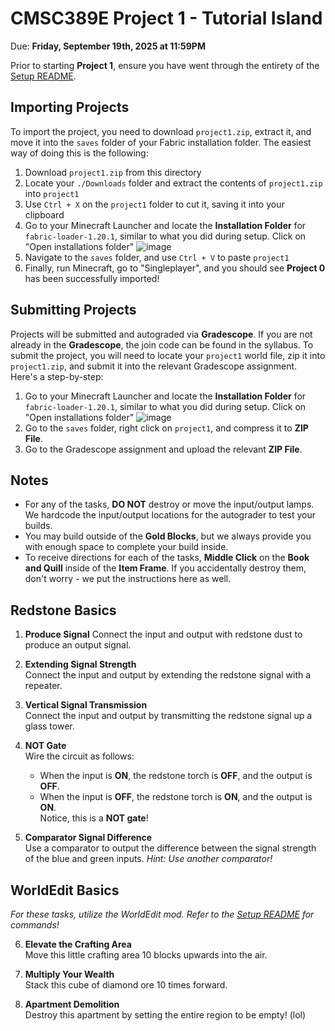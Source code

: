 # CMSC389E Project 1 - Tutorial Island

Due: **Friday, September 19th, 2025 at 11:59PM**

Prior to starting **Project 1**, ensure you have went through the entirety of the [Setup README](https://github.com/umd-cmsc389e/fall25/tree/main/setup). 

## Importing Projects
To import the project, you need to download `project1.zip`, extract it, and move it into the `saves` folder of your Fabric installation folder. The easiest way of doing this is the following:

1. Download `project1.zip` from this directory
2. Locate your `./Downloads` folder and extract the contents of `project1.zip` into `project1`
3. Use `Ctrl + X` on the `project1` folder to cut it, saving it into your clipboard
4. Go to your Minecraft Launcher and locate the **Installation Folder** for `fabric-loader-1.20.1`, similar to what you did during setup. Click on "Open installations folder"
![image](https://hackmd.io/_uploads/B1PLvzvwJl.png)
5. Navigate to the `saves` folder, and use `Ctrl + V` to paste `project1`
6. Finally, run Minecraft, go to "Singleplayer", and you should see **Project 0** has been successfully imported!


## Submitting Projects
Projects will be submitted and autograded via **Gradescope**. If you are not already in the **Gradescope**, the join code can be found in the syllabus. To submit the project, you will need to locate your `project1` world file, zip it into `project1.zip`, and submit it into the relevant Gradescope assignment. Here's a step-by-step:

1. Go to your Minecraft Launcher and locate the **Installation Folder** for `fabric-loader-1.20.1`, similar to what you did during setup. Click on "Open installations folder"
![image](https://hackmd.io/_uploads/B1PLvzvwJl.png)
2. Go to the `saves` folder, right click on `project1`, and compress it to **ZIP File**. 
3. Go to the Gradescope assignment and upload the relevant **ZIP File**.

## Notes

* For any of the tasks, **DO NOT** destroy or move the input/output lamps. We hardcode the input/output locations for the autograder to test your builds. 
* You may build outside of the **Gold Blocks**, but we always provide you with enough space to complete your build inside. 
* To receive directions for each of the tasks, **Middle Click** on the **Book and Quill** inside of the **Item Frame**. If you accidentally destroy them, don't worry - we put the instructions here as well.


## Redstone Basics

1. **Produce Signal**
   Connect the input and output with redstone dust to produce an output signal.

2. **Extending Signal Strength**  
   Connect the input and output by extending the redstone signal with a repeater.

3. **Vertical Signal Transmission**  
   Connect the input and output by transmitting the redstone signal up a glass tower.

4. **NOT Gate**  
   Wire the circuit as follows:  
   - When the input is **ON**, the redstone torch is **OFF**, and the output is **OFF**.  
   - When the input is **OFF**, the redstone torch is **ON**, and the output is **ON**.  
   Notice, this is a **NOT gate**!

5.  **Comparator Signal Difference**  
   Use a comparator to output the difference between the signal strength of the blue and green inputs.
   *Hint: Use another comparator!*


## WorldEdit Basics
*For these tasks, utilize the WorldEdit mod. Refer to the [Setup README](https://github.com/umd-cmsc389e/fall25/tree/main/setup) for commands!*

6. **Elevate the Crafting Area**  
   Move this little crafting area 10 blocks upwards into the air.

7. **Multiply Your Wealth**  
   Stack this cube of diamond ore 10 times forward.

8. **Apartment Demolition**  
   Destroy this apartment by setting the entire region to be empty! (lol)
